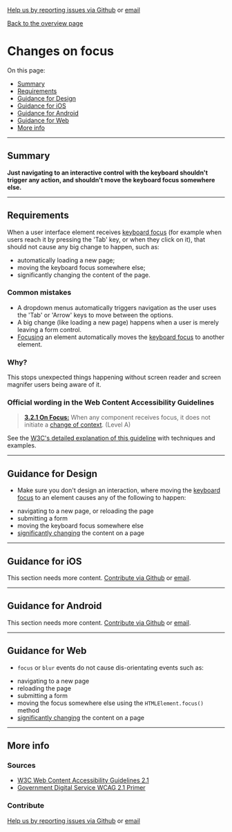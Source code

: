 [Help us by reporting issues via Github](https://github.com/theappbusiness/accessibility-guidelines) or [email](mailto:jeanfrancois@theappbusiness.com)

[Back to the overview page](./../README.md)

# Changes on focus

On this page:
* [Summary](#summary)
* [Requirements](#requirements)
* [Guidance for Design](#guidance-for-design)
* [Guidance for iOS](#guidance-for-ios)
* [Guidance for Android](#guidance-for-android)
* [Guidance for Web](#guidance-for-web)
* [More info](#more-info)

---

## Summary

**Just navigating to an interactive control with the keyboard shouldn't trigger any action, and shouldn't move the keyboard focus somewhere else.**

---

## Requirements

When a user interface element receives [keyboard focus](./definitions.md#keyboard-focus) (for example when users reach it by pressing the 'Tab' key, or when they click on it), that should not cause any big change to happen, such as:
* automatically loading a new page;
* moving the keyboard focus somewhere else;
* significantly changing the content of the page.

### Common mistakes

*   A dropdown menus automatically triggers navigation as the user uses the 'Tab' or 'Arrow' keys to move between the options.
*   A big change (like loading a new page) happens when a user is merely leaving a form control.
*   [Focusing](./definitions.md#keyboard-focus) an element automatically moves the [keyboard focus](./definitions.md#keyboard-focus) to another element.

### Why?

This stops unexpected things happening without screen reader and screen magnifer users being aware of it.

### Official wording in the Web Content Accessibility Guidelines

> [**3.2.1 On Focus:**](https://www.w3.org/TR/UNDERSTANDING-WCAG20/consistent-behavior-receive-focus.html) When any component receives focus, it does not initiate a [change of context](https://www.w3.org/TR/UNDERSTANDING-WCAG20/consistent-behavior-receive-focus.html#context-changedef). (Level A)

See the [W3C's detailed explanation of this guideline](https://www.w3.org/TR/UNDERSTANDING-WCAG20/consistent-behavior-receive-focus.html) with techniques and examples.

---

## Guidance for Design

* Make sure you don't design an interaction, where moving the [keyboard focus](./definitions.md#keyboard-focus) to an element causes any of the following to happen:
- navigating to a new page, or reloading the page
- submitting a form
- moving the keyboard focus somewhere else
- [significantly changing](https://www.w3.org/TR/UNDERSTANDING-WCAG20/consistent-behavior-receive-focus.html#context-changedef) the content on a page

---

## Guidance for iOS

This section needs more content. [Contribute via Github](https://github.com/theappbusiness/accessibility-guidelines/) or [email](mailto:kane.cheshire@theappbusiness.com).

---

## Guidance for Android

This section needs more content. [Contribute via Github](https://github.com/theappbusiness/accessibility-guidelines/) or [email](mailto:jeanfrancois@theappbusiness.com).

---

## Guidance for Web

*   `focus` or `blur` events do not cause dis-orientating events such as:
- navigating to a new page
- reloading the page
- submitting a form
- moving the focus somewhere else using the `HTMLElement.focus()` method
- [significantly changing](https://www.w3.org/TR/UNDERSTANDING-WCAG20/consistent-behavior-receive-focus.html#context-changedef) the content on a page

---

## More info

### Sources

* [W3C Web Content Accessibility Guidelines 2.1](https://www.w3.org/TR/WCAG21/)
* [Government Digital Service WCAG 2.1 Primer](https://alphagov.github.io/wcag-primer/)

### Contribute

[Help us by reporting issues via Github](https://github.com/theappbusiness/accessibility-guidelines) or [email](mailto:jeanfrancois@theappbusiness.com)

